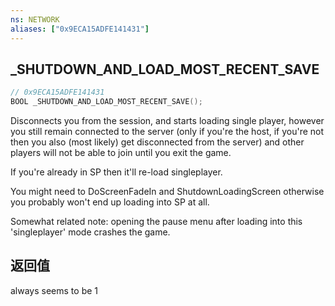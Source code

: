 ```yaml
---
ns: NETWORK
aliases: ["0x9ECA15ADFE141431"]
---
```

## _SHUTDOWN_AND_LOAD_MOST_RECENT_SAVE

```c
// 0x9ECA15ADFE141431
BOOL _SHUTDOWN_AND_LOAD_MOST_RECENT_SAVE();
```

Disconnects you from the session, and starts loading single player, however you still remain connected to the server (only if you're the host, if you're not then you also (most likely) get disconnected from the server) and other players will not be able to join until you exit the game.

If you're already in SP then it'll re-load singleplayer.

You might need to DoScreenFadeIn and ShutdownLoadingScreen otherwise you probably won't end up loading into SP at all.

Somewhat related note: opening the pause menu after loading into this 'singleplayer' mode crashes the game.


## 返回值
always seems to be 1
